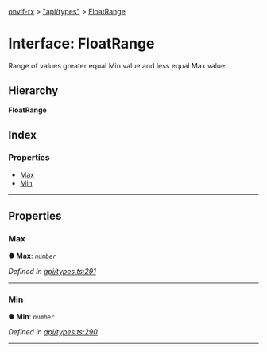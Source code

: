 [onvif-rx](../README.md) > ["api/types"](../modules/_api_types_.md) > [FloatRange](../interfaces/_api_types_.floatrange.md)

# Interface: FloatRange

Range of values greater equal Min value and less equal Max value.

## Hierarchy

**FloatRange**

## Index

### Properties

* [Max](_api_types_.floatrange.md#max)
* [Min](_api_types_.floatrange.md#min)

---

## Properties

<a id="max"></a>

###  Max

**● Max**: *`number`*

*Defined in [api/types.ts:291](https://github.com/patrickmichalina/onvif-rx/blob/d62cee9/src/api/types.ts#L291)*

___
<a id="min"></a>

###  Min

**● Min**: *`number`*

*Defined in [api/types.ts:290](https://github.com/patrickmichalina/onvif-rx/blob/d62cee9/src/api/types.ts#L290)*

___

